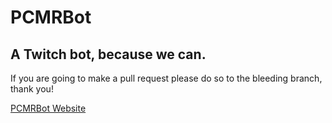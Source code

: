 # PCMRBot
## A Twitch bot, because we can.

If you are going to make a pull request please do so to the bleeding branch, thank you!

[PCMRBot Website](http://pcmrbot.no-ip.info)
